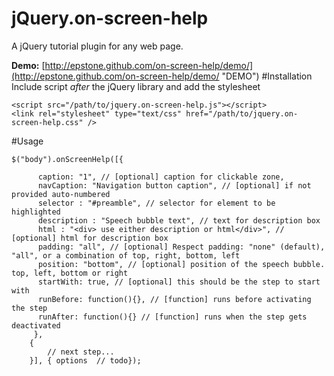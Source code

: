 jQuery.on-screen-help
==============

A jQuery tutorial plugin for any web page.

 **Demo:**
[http://epstone.github.com/on-screen-help/demo/](http://epstone.github.com/on-screen-help/demo/ "DEMO")
#Installation
Include script *after* the jQuery library and add the stylesheet

    <script src="/path/to/jquery.on-screen-help.js"></script> 
	<link rel="stylesheet" type="text/css" href="/path/to/jquery.on-screen-help.css" />
	
#Usage

    $("body").onScreenHelp([{
		
		  caption: "1", // [optional] caption for clickable zone,
		  navCaption: "Navigation button caption", // [optional] if not provided auto-numbered
		  selector : "#preamble", // selector for element to be highlighted
		  description : "Speech bubble text", // text for description box
		  html : "<div> use either description or html</div>", // [optional] html for description box
		  padding: "all", // [optional] Respect padding: "none" (default), "all", or a combination of top, right, bottom, left
		  position: "bottom", // [optional] position of the speech bubble. top, left, bottom or right
		  startWith: true, // [optional] this should be the step to start with
		  runBefore: function(){}, // [function] runs before activating the step
		  runAfter: function(){} // [function] runs when the step gets deactivated
	     },
		{
			// next step...
		}], { options  // todo});


    
